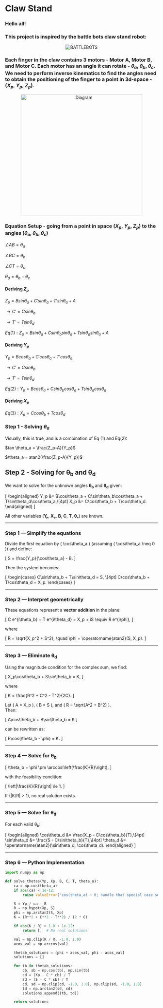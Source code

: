 # Claw Stand

### Hello all! 

### This project is inspired by the battle bots claw stand robot:

<div align="center">
  <img src="assets/BattleBots.gif" alt="BATTLEBOTS" />
</div>


### Each finger in the claw contains 3 motors - Motor A, Motor B, and Motor C. Each motor has an angle it can rotate - $\theta_a$, $\theta_b$, $\theta_c$. We need to perform inverse kinematics to find the angles need to obtain the positioning of the finger to a point in 3d-space - ($X_p$, $Y_p$, $Z_p$).   


<div align="center">
  <img src="assets/Ball_and_Stick_Diagram.png" alt="Diagram" width="400"/>
</div>


### Equation Setup - going from a point in space ($X_p$, $Y_p$, $Z_p$) to the angles $(θ_a, θ_b, θ_c)$

$\angle AB   =  \theta_a$

$\angle BC   =  \theta_b$

$\angle CT   =  \theta_c$

$\theta_d   =  \theta_b -\theta_c$

#### Deriving $Z_p$

$Z_p = B sin\theta_a   +   C' sin\theta_a   +   T'  sin \theta_a   +   A$

$\rightarrow   C'   =   C sin\theta_b$

$\rightarrow   T'   =   T sin\theta_d$

$Eq  (1):  Z_p = B sin\theta_a   +   C sin\theta_b sin\theta_a   +   T sin\theta_d  sin \theta_a  +   A$

#### Deriving $Y_p$

$Y_p = B cos\theta_a   +   C' cos\theta_a   +   T'  cos \theta_a$

$\rightarrow   C'   =   C sin\theta_b$

$\rightarrow   T'   =   T sin\theta_d$

$Eq  (2):  Y_p = B cos\theta_a   +   C sin\theta_b cos\theta_a   +   T sin\theta_d  cos\theta_a$
 
#### Deriving $X_p$

$Eq  (3):   X_p =   C cos\theta_b   +   T  cos \theta_d$

### Step 1 - Solving $\theta_a$

Visually, this is true, and is a combination of Eq (1) and Eq(2):  

$tan \theta_a   =   \frac{Z_p-A}{Y_p}$

$\theta_a   =   atan2(\frac{Z_p-A}{Y_p})$


## Step 2 - Solving for θ<sub>b</sub> and θ<sub>d</sub>

We want to solve for the unknown angles **θ<sub>b</sub>** and **θ<sub>d</sub>** given:

\[
\begin{aligned}
Y_p &= B\cos\theta_a + C\sin\theta_b\cos\theta_a + T\sin\theta_d\cos\theta_a,\\[4pt]
X_p &= C\cos\theta_b + T\cos\theta_d.
\end{aligned}
\]

All other variables (**Yₚ**, **Xₚ**, **B**, **C**, **T**, **θₐ**) are known.

---

### Step 1 — Simplify the equations

Divide the first equation by \( \cos\theta_a \) (assuming \( \cos\theta_a \neq 0 \)) and define:

\[
S = \frac{Y_p}{\cos\theta_a} - B.
\]

Then the system becomes:

\[
\begin{cases}
C\sin\theta_b + T\sin\theta_d = S, \\[4pt]
C\cos\theta_b + T\cos\theta_d = X_p.
\end{cases}
\]

---

### Step 2 — Interpret geometrically

These equations represent a **vector addition** in the plane:

\[
C e^{i\theta_b} + T e^{i\theta_d} = X_p + iS \equiv R e^{i\phi},
\]

where

\[
R = \sqrt{X_p^2 + S^2}, \quad \phi = \operatorname{atan2}(S, X_p).
\]

---

### Step 3 — Eliminate θ<sub>d</sub>

Using the magnitude condition for the complex sum, we find:

\[
X_p\cos\theta_b + S\sin\theta_b = K,
\]

where

\[
K = \frac{R^2 + C^2 - T^2}{2C}.
\]

Let \( A = X_p \), \( B = S \), and \( R = \sqrt{A^2 + B^2} \).  
Then:

\[
A\cos\theta_b + B\sin\theta_b = K
\]

can be rewritten as:

\[
R\cos(\theta_b - \phi) = K.
\]

---

### Step 4 — Solve for θ<sub>b</sub>

\[
\theta_b = \phi \pm \arccos\!\left(\frac{K}{R}\right),
\]

with the feasibility condition:

\[
\left|\frac{K}{R}\right| \le 1.
\]

If \(|K/R| > 1\), no real solution exists.

---

### Step 5 — Solve for θ<sub>d</sub>

For each valid θ<sub>b</sub>:

\[
\begin{aligned}
\cos\theta_d &= \frac{X_p - C\cos\theta_b}{T},\\[4pt]
\sin\theta_d &= \frac{S - C\sin\theta_b}{T},\\[4pt]
\theta_d &= \operatorname{atan2}(\sin\theta_d, \cos\theta_d).
\end{aligned}
\]

---

### Step 6 — Python Implementation

```python
import numpy as np

def solve_thetas(Yp, Xp, B, C, T, theta_a):
    ca = np.cos(theta_a)
    if abs(ca) < 1e-12:
        raise ValueError("cos(theta_a) ~ 0; handle that special case separately.")

    S = Yp / ca - B
    R = np.hypot(Xp, S)
    phi = np.arctan2(S, Xp)
    K = (R**2 + C**2 - T**2) / (2 * C)

    if abs(K / R) > 1.0 + 1e-12:
        return []  # No real solutions

    val = np.clip(K / R, -1.0, 1.0)
    acos_val = np.arccos(val)

    thetab_solutions = [phi + acos_val, phi - acos_val]
    solutions = []

    for tb in thetab_solutions:
        cb, sb = np.cos(tb), np.sin(tb)
        cd = (Xp - C * cb) / T
        sd = (S - C * sb) / T
        cd, sd = np.clip(cd, -1.0, 1.0), np.clip(sd, -1.0, 1.0)
        td = np.arctan2(sd, cd)
        solutions.append((tb, td))

    return solutions
